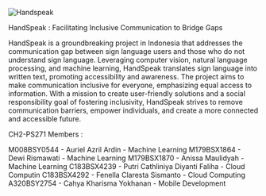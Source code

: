 ![Handspeak](https://github.com/cathliniya/HandSpeak-Capstone/assets/122766235/d4fa4555-3627-4b67-9dc1-38a754faf2d1)

HandSpeak  : Facilitating Inclusive Communication to Bridge Gaps

HandSpeak is a groundbreaking project in Indonesia that addresses the communication gap between sign language users and those who do not understand sign language. Leveraging computer vision, natural language processing, and machine learning, HandSpeak translates sign language into written text, promoting accessibility and awareness. The project aims to make communication inclusive for everyone, emphasizing equal access to information. With a mission to create user-friendly solutions and a social responsibility goal of fostering inclusivity, HandSpeak strives to remove communication barriers, empower individuals, and create a more connected and accessible future.

CH2-PS271 Members :

M008BSY0544 - Auriel Azril Ardin - Machine Learning
M179BSX1864 - Dewi Rismawati - Machine Learning
M179BSX1870 - Anissa Maulidyah - Machine Learning
C183BSX4239 - Putri Cathliniya Diyanti Faliha - Cloud Computin
C183BSX4292 - Fenella Claresta Sismanto - Cloud Computing 
A320BSY2754 - Cahya Kharisma Yokhanan - Mobile Development
